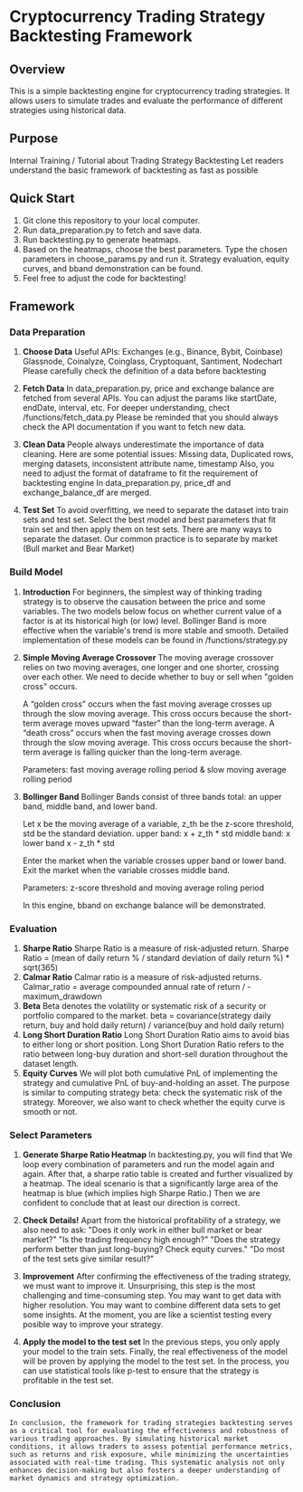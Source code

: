 # Cryptocurrency Trading Strategy Backtesting Framework

## Overview
This is a simple backtesting engine for cryptocurrency trading strategies. It allows users to simulate trades and evaluate the performance of different strategies using historical data.

## Purpose
Internal Training / Tutorial about Trading Strategy Backtesting
Let readers understand the basic framework of backtesting as fast as possible

## Quick Start
1. Git clone this repository to your local computer. 
2. Run data_preparation.py to fetch and save data.
3. Run backtesting.py to generate heatmaps.
4. Based on the heatmaps, choose the best parameters. Type the chosen parameters in choose_params.py and run it.
    Strategy evaluation, equity curves, and bband demonstration can be found.
4. Feel free to adjust the code for backtesting!

## Framework

### Data Preparation

1. **Choose Data**
    Useful APIs: Exchanges (e.g., Binance, Bybit, Coinbase) Glassnode, Coinalyze, Coinglass, Cryptoquant, Santiment, Nodechart
    Please carefully check the definition of a data before backtesting

2. **Fetch Data**
    In data_preparation.py, price and exchange balance are fetched from several APIs.
    You can adjust the params like startDate, endDate, interval, etc.
    For deeper understanding, chect /functions/fetch_data.py
    Please be reminded that you should always check the API documentation if you want to fetch new data.

3. **Clean Data**
    People always underestimate the importance of data cleaning. Here are some potential issues:
    Missing data, Duplicated rows, merging datasets, inconsistent attribute name, timestamp
    Also, you need to adjust the format of dataframe to fit the requirement of backtesting engine
    In data_preparation.py, price_df and exchange_balance_df are merged.

4. **Test Set**
    To avoid overfitting, we need to separate the dataset into train sets and test set. Select the best model and best parameters that fit train set and then apply them on test sets. There are many ways to separate the dataset. Our common practice is to separate by market (Bull market and Bear Market)

### Build Model

1. **Introduction**
    For beginners, the simplest way of thinking trading strategy is to observe the causation between the price and some variables. The two models below focus on whether current value of a factor is at its historical high (or low) level.
    Bollinger Band is more effective when the variable's trend is more stable and smooth.
    Detailed implementation of these models can be found in /functions/strategy.py

2. **Simple Moving Average Crossover**
    The moving average crossover relies on two moving averages, one longer and one shorter, crossing over each other. We need to decide whether to buy or sell when "golden cross" occurs.
    
    A “golden cross” occurs when the fast moving average crosses up through the slow moving average. This cross occurs because the short-term average moves upward “faster” than the long-term average. 
    A “death cross” occurs when the fast moving average crosses down through the slow moving average. This cross occurs because the short-term average is falling quicker than the long-term average. 
    
    Parameters: fast moving average rolling period & slow moving average rolling period

3. **Bollinger Band**
    Bollinger Bands consist of three bands total: an upper band, middle band, and lower band.
    
    Let x be the moving average of a variable, z_th be the z-score threshold, std be the standard deviation.
    upper band: x + z_th  * std
    middle band: x
    lower band x - z_th * std
    
    Enter the market when the variable crosses upper band or lower band. 
    Exit the market when the variable crosses middle band.

    Parameters: z-score threshold and moving average roling period

    In this engine, bband on exchange balance will be demonstrated.

### Evaluation

1. **Sharpe Ratio**
    Sharpe Ratio is a measure of risk-adjusted return.
    Sharpe Ratio = (mean of daily return % / standard deviation of daily return %) * sqrt(365)
2. **Calmar Ratio**
    Calmar ratio is a measure of risk-adjusted returns.
    Calmar_ratio = average compounded annual rate of return / -maximum_drawdown
3. **Beta**
    Beta denotes the volatility or systematic risk of a security or portfolio compared to the market.
    beta = covariance(strategy daily return, buy and hold daily return) / variance(buy and hold daily return)
4. **Long Short Duration Ratio**
    Long Short Duration Ratio aims to avoid bias to either long or short position.
    Long Short Duration Ratio refers to the ratio between long-buy duration and short-sell duration throughout the dataset length.
5. **Equity Curves**
    We will plot both cumulative PnL of implementing the strategy and cumulative PnL of buy-and-holding an asset. The purpose is similar to computing strategy beta: check the systematic risk of the strategy.
    Moreover, we also want to check whether the equity curve is smooth or not.

### Select Parameters

1. **Generate Sharpe Ratio Heatmap**
    In backtesting.py, you will find that We loop every combination of parameters and run the model again and again. After that, a sharpe ratio table is created and further visualized by a heatmap.
    The ideal scenario is that a significantly large area of the heatmap is blue (which implies high Sharpe Ratio.) Then we are confident to conclude that at least our direction is correct.

2. **Check Details!**
    Apart from the historical profitability of a strategy, we also need to ask:
    "Does it only work in either bull market or bear market?"
    "Is the trading frequency high enough?"
    "Does the strategy perform better than just long-buying? Check equity curves."
    "Do most of the test sets give similar result?"

3. **Improvement**
    After confirming the effectiveness of the trading strategy, we must want to improve it.
    Unsurprising, this step is the most challenging and time-consuming step. You may want to get data with higher resolution. You may want to combine different data sets to get some insights. 
    At the moment, you are like a scientist testing every posible way to improve your strategy.

4. **Apply the model to the test set**
    In the previous steps, you only apply your model to the train sets. Finally, the real effectiveness of the model will be proven by applying the model to the test set. In the process, you can use statistical tools like p-test to ensure that the strategy is profitable in the test set.

### Conclusion
    In conclusion, the framework for trading strategies backtesting serves as a critical tool for evaluating the effectiveness and robustness of various trading approaches. By simulating historical market conditions, it allows traders to assess potential performance metrics, such as returns and risk exposure, while minimizing the uncertainties associated with real-time trading. This systematic analysis not only enhances decision-making but also fosters a deeper understanding of market dynamics and strategy optimization. 

